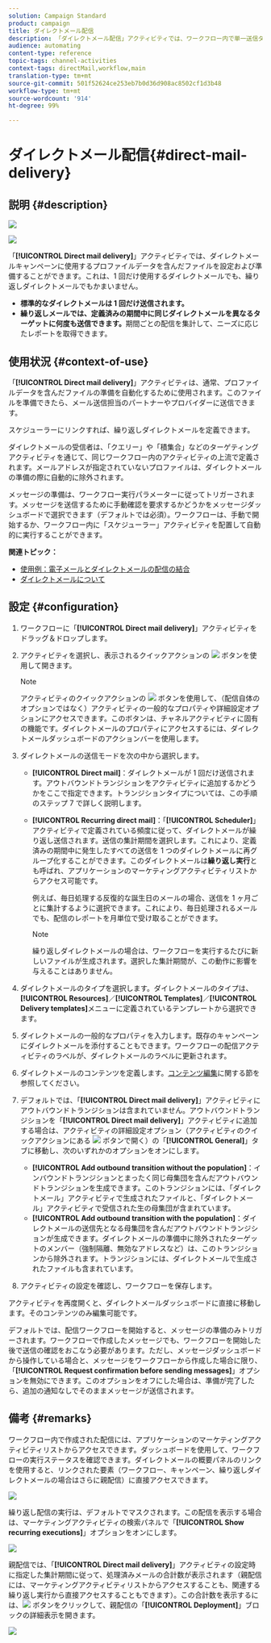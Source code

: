 ```yaml
---
solution: Campaign Standard
product: campaign
title: ダイレクトメール配信
description: 「ダイレクトメール配信」アクティビティでは、ワークフロー内で単一送信ダイレクトメールまたは繰り返しダイレクトメールの送信を設定できます。
audience: automating
content-type: reference
topic-tags: channel-activities
context-tags: directMail,workflow,main
translation-type: tm+mt
source-git-commit: 501f52624ce253eb7b0d36d908ac8502cf1d3b48
workflow-type: tm+mt
source-wordcount: '914'
ht-degree: 99%

---
```



# ダイレクトメール配信{#direct-mail-delivery}

## 説明 {#description}

![](assets/paper.png)

![](assets/recurrentpaper.png)

「**[!UICONTROL Direct mail delivery]**」アクティビティでは、ダイレクトメールキャンペーンに使用するプロファイルデータを含んだファイルを設定および準備することができます。これは、1 回だけ使用するダイレクトメールでも、繰り返しダイレクトメールでもかまいません。

* **標準的なダイレクトメールは 1 回だけ送信されます。**
* **繰り返しメールでは、定義済みの期間中に同じダイレクトメールを異なるターゲットに何度も送信できます。**&#x200B;期間ごとの配信を集計して、ニーズに応じたレポートを取得できます。

## 使用状況 {#context-of-use}

「**[!UICONTROL Direct mail delivery]**」アクティビティは、通常、プロファイルデータを含んだファイルの準備を自動化するために使用されます。このファイルを準備できたら、メール送信担当のパートナーやプロバイダーに送信できます。

スケジューラーにリンクすれば、繰り返しダイレクトメールを定義できます。

ダイレクトメールの受信者は、「クエリー」や「積集合」などのターゲティングアクティビティを通じて、同じワークフロー内のアクティビティの上流で定義されます。メールアドレスが指定されていないプロファイルは、ダイレクトメールの準備の際に自動的に除外されます。

メッセージの準備は、ワークフロー実行パラメーターに従ってトリガーされます。メッセージを送信するために手動確認を要求するかどうかをメッセージダッシュボードで選択できます（デフォルトでは必須）。ワークフローは、手動で開始するか、ワークフロー内に「スケジューラー」アクティビティを配置して自動的に実行することができます。

**関連トピック：**

* [使用例：電子メールとダイレクトメールの配信の結合](../../automating/using/coupling-email-direct-mail.md)
* [ダイレクトメールについて](../../channels/using/about-direct-mail.md)

## 設定 {#configuration}

1. ワークフローに「**[!UICONTROL Direct mail delivery]**」アクティビティをドラッグ＆ドロップします。
1. アクティビティを選択し、表示されるクイックアクションの ![](assets/edit_darkgrey-24px.png) ボタンを使用して開きます。

   >[!NOTE]
   >
   >アクティビティのクイックアクションの ![](assets/dlv_activity_params-24px.png) ボタンを使用して、（配信自体のオプションではなく）アクティビティの一般的なプロパティや詳細設定オプションにアクセスできます。このボタンは、チャネルアクティビティに固有の機能です。ダイレクトメールのプロパティにアクセスするには、ダイレクトメールダッシュボードのアクションバーを使用します。

1. ダイレクトメールの送信モードを次の中から選択します。

   * **[!UICONTROL Direct mail]**：ダイレクトメールが 1 回だけ送信されます。アウトバウンドトランジションをアクティビティに追加するかどうかをここで指定できます。トランジションタイプについては、この手順のステップ 7 で詳しく説明します。
   * **[!UICONTROL Recurring direct mail]**：「**[!UICONTROL Scheduler]**」アクティビティで定義されている頻度に従って、ダイレクトメールが繰り返し送信されます。送信の集計期間を選択します。これにより、定義済みの期間中に発生したすべての送信を 1 つのダイレクトメールに再グループ化することができます。このダイレクトメールは&#x200B;**繰り返し実行**&#x200B;とも呼ばれ、アプリケーションのマーケティングアクティビティリストからアクセス可能です。

      例えば、毎日処理する反復的な誕生日のメールの場合、送信を 1 ヶ月ごとに集計するように選択できます。これにより、毎日処理されるメールでも、配信のレポートを月単位で受け取ることができます。

      >[!NOTE]
      >
      >繰り返しダイレクトメールの場合は、ワークフローを実行するたびに新しいファイルが生成されます。選択した集計期間が、この動作に影響を与えることはありません。

1. ダイレクトメールのタイプを選択します。ダイレクトメールのタイプは、**[!UICONTROL Resources]**／**[!UICONTROL Templates]**／**[!UICONTROL Delivery templates]**&#x200B;メニューに定義されているテンプレートから選択できます。
1. ダイレクトメールの一般的なプロパティを入力します。既存のキャンペーンにダイレクトメールを添付することもできます。ワークフローの配信アクティビティのラベルが、ダイレクトメールのラベルに更新されます。
1. ダイレクトメールのコンテンツを定義します。[コンテンツ編集](../../designing/using/personalization.md)に関する節を参照してください。
1. デフォルトでは、「**[!UICONTROL Direct mail delivery]**」アクティビティにアウトバウンドトランジションは含まれていません。アウトバウンドトランジションを「**[!UICONTROL Direct mail delivery]**」アクティビティに追加する場合は、アクティビティの詳細設定オプション（アクティビティのクイックアクションにある ![](assets/dlv_activity_params-24px.png) ボタンで開く）の「**[!UICONTROL General]**」タブに移動し、次のいずれかのオプションをオンにします。

   * **[!UICONTROL Add outbound transition without the population]**：インバウンドトランジションとまったく同じ母集団を含んだアウトバウンドトランジションを生成できます。このトランジションには、「ダイレクトメール」アクティビティで生成されたファイルと、「ダイレクトメール」アクティビティで受信された生の母集団が含まれています。
   * **[!UICONTROL Add outbound transition with the population]**：ダイレクトメールの送信先となる母集団を含んだアウトバウンドトランジションが生成できます。ダイレクトメールの準備中に除外されたターゲットのメンバー（強制隔離、無効なアドレスなど）は、このトランジションから除外されます。トランジションには、ダイレクトメールで生成されたファイルも含まれています。

1. アクティビティの設定を確認し、ワークフローを保存します。

アクティビティを再度開くと、ダイレクトメールダッシュボードに直接に移動します。そのコンテンツのみ編集可能です。

デフォルトでは、配信ワークフローを開始すると、メッセージの準備のみトリガーされます。ワークフローで作成したメッセージでも、ワークフローを開始した後で送信の確認をおこなう必要があります。ただし、メッセージダッシュボードから操作している場合と、メッセージをワークフローから作成した場合に限り、「**[!UICONTROL Request confirmation before sending messages]**」オプションを無効にできます。このオプションをオフにした場合は、準備が完了したら、追加の通知なしでそのままメッセージが送信されます。

## 備考 {#remarks}

ワークフロー内で作成された配信には、アプリケーションのマーケティングアクティビティリストからアクセスできます。ダッシュボードを使用して、ワークフローの実行ステータスを確認できます。ダイレクトメールの概要パネルのリンクを使用すると、リンクされた要素（ワークフロー、キャンペーン、繰り返しダイレクトメールの場合はさらに親配信）に直接アクセスできます。

![](assets/wkf_display_parent_elements_direct_mail.png)

繰り返し配信の実行は、デフォルトでマスクされます。この配信を表示する場合は、マーケティングアクティビティの検索パネルで「**[!UICONTROL Show recurring executions]**」オプションをオンにします。

![](assets/wkf_display_recurrent_executions_direct_mail.png)

親配信では、「**[!UICONTROL Direct mail delivery]**」アクティビティの設定時に指定した集計期間に従って、処理済みメールの合計数が表示されます（親配信には、マーケティングアクティビティリストからアクセスすることも、関連する繰り返し実行から直接アクセスすることもできます）。この合計数を表示するには、![](assets/wkf_dlv_detail_button.png) ボタンをクリックして、親配信の「**[!UICONTROL Deployment]**」ブロックの詳細表示を開きます。

![](assets/wkf_display_recurrent_executions_3_direct_mail.png)
